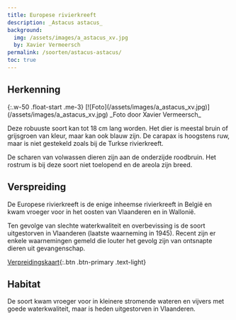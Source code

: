 ```yaml
---
title: Europese rivierkreeft
description: _Astacus astacus_
background:
  img: /assets/images/a_astacus_xv.jpg
  by: Xavier Vermeersch
permalink: /soorten/astacus-astacus/
toc: true
---
```


## Herkenning

<div class="clearfix" markdown="1">
{:.w-50 .float-start .me-3}
[![Foto](/assets/images/a_astacus_xv.jpg)](/assets/images/a_astacus_xv.jpg)
_Foto door Xavier Vermeersch_

Deze robuuste soort kan tot 18 cm lang worden. Het dier is meestal bruin of grijsgroen van kleur, maar kan ook blauw zijn. De carapax is hoogstens ruw, maar is niet gestekeld zoals bij de Turkse rivierkreeft.

De scharen van volwassen dieren zijn aan de onderzijde roodbruin. Het rostrum is bij deze soort niet toelopend en de areola zijn breed.
</div>

## Verspreiding

De Europese rivierkreeft is de enige inheemse rivierkreeft in België en kwam vroeger voor in het oosten van Vlaanderen en in Wallonië.

Ten gevolge van slechte waterkwaliteit en overbevissing is de soort uitgestorven in Vlaanderen (laatste waarneming in 1945). Recent zijn er enkele waarnemingen gemeld die louter het gevolg zijn van ontsnapte dieren uit gevangenschap.

[Verpreidingskaart](/kaart/){:.btn .btn-primary .text-light}

## Habitat

De soort kwam vroeger voor in kleinere stromende wateren en vijvers met goede waterkwaliteit, maar is heden uitgestorven in Vlaanderen.
